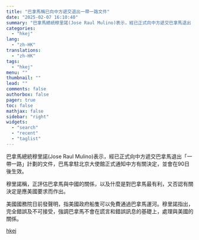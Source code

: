 ```yaml
---
title: "巴拿馬稱已向中方遞交退出一帶一路文件"
date: "2025-02-07 16:10:40"
summary: "巴拿馬總統穆里諾(Jose Raul Mulino)表示，經已正式向中方遞交巴拿馬退出「一帶一路」計..."
categories:
  - "hkej"
lang:
  - "zh-HK"
translations:
  - "zh-HK"
tags:
  - "hkej"
menu: ""
thumbnail: ""
lead: ""
comments: false
authorbox: false
pager: true
toc: false
mathjax: false
sidebar: "right"
widgets:
  - "search"
  - "recent"
  - "taglist"
---
```


巴拿馬總統穆里諾(Jose Raul Mulino)表示，經已正式向中方遞交巴拿馬退出「一帶一路」計劃的文件，巴馬拿駐北京大使館正式通知中方有關決定，並會在90日後生效。

穆里諾稱，正評估巴拿馬與中國的關係，以及什麼是對巴拿馬最有利，又否認有關決定是應美國要求而作出。

美國國務院日前發聲明，指美國政府船隻可以免費通過巴拿馬運河。穆里諾指出，完全錯誤及不可接受，強調巴拿馬不會在謊言和錯誤訊息的基礎上，處理與美國的關係。

[hkej](https://www2.hkej.com/instantnews/current/article/3994945/%E5%B7%B4%E6%8B%BF%E9%A6%AC%E7%A8%B1%E5%B7%B2%E5%90%91%E4%B8%AD%E6%96%B9%E9%81%9E%E4%BA%A4%E9%80%80%E5%87%BA%E4%B8%80%E5%B8%B6%E4%B8%80%E8%B7%AF%E6%96%87%E4%BB%B6)

